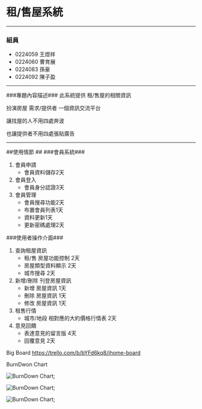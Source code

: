# 租/售屋系統 #

----------

### 組員 ###
- 0224059 王煜祥
- 0224060 曹育展
- 0224083 孫豪
- 0224092 陳子盈


----------
###專題內容描述###
此系統提供 租/售屋的相關資訊

扮演房屋 需求/提供者 一個資訊交流平台

讓找屋的人不用四處奔波

也讓提供者不用四處張貼廣告

----------

##使用情節 ##
###會員系統###
1. 會員申請
	- 會員資料儲存2天
2. 會員登入
	- 會員身分認證3天
3. 會員管理
	- 會員搜尋功能2天
	- 布置會員列表1天
	- 資料更新1天
	- 更新密碼處理2天
	
###使用者操作介面###
1. 查詢租屋資訊
	- 租/售 房屋功能控制 2天
	- 房屋類型資料顯示 2天
	- 城市搜尋 2天
2. 新增/刪除 刊登房屋資訊
	- 新增 房屋資訊 1天
	- 刪除 房屋資訊 1天
	- 修改 房屋資訊 1天
3. 租售行情
	- 城市/地段 相對應的大約價格行情表 2天
4. 意見回饋
	- 表達意見的留言版 4天
	- 回覆意見 2天

Big Board https://trello.com/b/bYFd6kq8/ihome-board


BurnDwon Chart


![BurnDown Chart](https://lh3.googleusercontent.com/Q7VnBffrRUIYJSUO8t2w6GMIFJqZkKRDpLSLOSd5QQ=w517-h237-no);

![BurnDown Chart](https://lh3.googleusercontent.com/FcyT8rMs26FieEA3UwODY_NIeG45Ka0MOBT8LZT0lQ=w954-h519-no);

![BurnDown Chart](https://lh3.googleusercontent.com/u1BYmhM79ohp2mMP2F4HrEKuTLEjy5wv_E_lidLfmQ=w697-h497-no);
